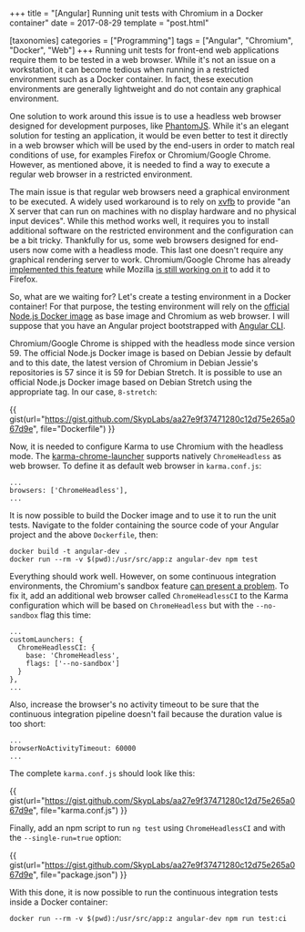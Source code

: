 +++
title = "[Angular] Running unit tests with Chromium in a Docker container"
date = 2017-08-29
template = "post.html"

[taxonomies]
categories = ["Programming"]
tags = ["Angular", "Chromium", "Docker", "Web"]
+++
Running unit tests for front-end web applications require them to be tested in a
web browser. While it's not an issue on a workstation, it can become tedious
when running in a restricted environment such as a Docker container. In fact,
these execution environments are generally lightweight and do not contain any
graphical environment.

One solution to work around this issue is to use a headless web browser designed
for development purposes, like [PhantomJS][phantomjs]. While it's an elegant
solution for testing an application, it would be even better to test it directly
in a web browser which will be used by the end-users in order to match real
conditions of use, for examples Firefox or Chromium/Google Chrome. However, as
mentioned above, it is needed to find a way to execute a regular web browser in
a restricted environment.

<!-- more -->

The main issue is that regular web browsers need a graphical environment to be
executed. A widely used workaround is to rely on [xvfb][xvfb] to provide "an X
server that can run on machines with no display hardware and no physical input
devices". While this method works well, it requires you to install additional
software on the restricted environment and the configuration can be a bit
tricky. Thankfully for us, some web browsers designed for end-users now come
with a headless mode. This last one doesn't require any graphical rendering
server to work. Chromium/Google Chrome has already [implemented this
feature][chrome-headless] while Mozilla [is still working on
it][firefox-headless] to add it to Firefox.

So, what are we waiting for? Let's create a testing environment in a Docker
container! For that purpose, the testing environment will rely on the [official
Node.js Docker image][docker-node] as base image and Chromium as web browser. I
will suppose that you have an Angular project bootstrapped with [Angular
CLI][angular-cli].

Chromium/Google Chrome is shipped with the headless mode since version 59. The
official Node.js Docker image is based on Debian Jessie by default and to this
date, the latest version of Chromium in Debian Jessie's repositories is 57 since
it is 59 for Debian Stretch. It is possible to use an official Node.js Docker
image based on Debian Stretch using the appropriate tag. In our case,
`8-stretch`:

{{ gist(url="https://gist.github.com/SkypLabs/aa27e9f37471280c12d75e265a067d9e",
file="Dockerfile") }}

Now, it is needed to configure Karma to use Chromium with the headless mode. The
[karma-chrome-launcher][karma-chrome-launcher] supports natively
`ChromeHeadless` as web browser. To define it as default web browser in
`karma.conf.js`:

```raw
...
browsers: ['ChromeHeadless'],
...
```

It is now possible to build the Docker image and to use it to run the unit
tests. Navigate to the folder containing the source code of your Angular project
and the above `Dockerfile`, then:

```raw
docker build -t angular-dev .
docker run --rm -v $(pwd):/usr/src/app:z angular-dev npm test
```

Everything should work well. However, on some continuous integration
environments, the Chromium's sandbox feature [can present a
problem][chrome-namespace-issue]. To fix it, add an additional web browser
called `ChromeHeadlessCI` to the Karma configuration which will be based on
`ChromeHeadless` but with the `--no-sandbox` flag this time:

```raw
...
customLaunchers: {
  ChromeHeadlessCI: {
    base: 'ChromeHeadless',
    flags: ['--no-sandbox']
  }
},
...
```

Also, increase the browser's no activity timeout to be sure that the continuous
integration pipeline doesn't fail because the duration value is too short:

```raw
...
browserNoActivityTimeout: 60000
...
```

The complete `karma.conf.js` should look like this:

{{ gist(url="https://gist.github.com/SkypLabs/aa27e9f37471280c12d75e265a067d9e",
file="karma.conf.js") }}

Finally, add an npm script to run `ng test` using `ChromeHeadlessCI` and with
the `--single-run=true` option:

{{ gist(url="https://gist.github.com/SkypLabs/aa27e9f37471280c12d75e265a067d9e",
file="package.json") }}

With this done, it is now possible to run the continuous integration tests
inside a Docker container:

```raw
docker run --rm -v $(pwd):/usr/src/app:z angular-dev npm run test:ci
```

 [angular-cli]: https://cli.angular.io/
 [chrome-headless]: https://developers.google.com/web/updates/2017/04/headless-chrome
 [chrome-namespace-issue]: https://github.com/jessfraz/dockerfiles/issues/65
 [firefox-headless]: https://bugzilla.mozilla.org/show_bug.cgi?id=1338004
 [karma-chrome-launcher]: https://www.npmjs.com/package/karma-chrome-launcher
 [docker-node]: https://hub.docker.com/_/node/
 [phantomjs]: http://phantomjs.org/
 [xvfb]: https://www.x.org/releases/X11R7.6/doc/man/man1/Xvfb.1.xhtml
